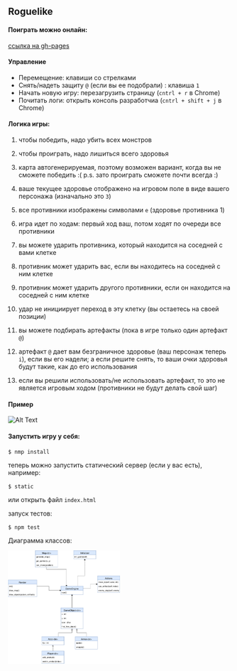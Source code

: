 ## Roguelike

#### Поиграть можно онлайн:

[ссылка на gh-pages](https://alexandraolegovna.github.io/au_software_design/src/)

#### Управление

* Перемещение: клавиши со стрелками
* Снять/надеть защиту `@` (если вы ее подобрали) : клавиша `1`
* Начать новую игру: перезагрузить страницу (`cntrl + r` в Chrome)
* Почитать логи: открыть консоль разработчиа (`cntrl + shift + j` в Chrome)

#### Логика игры:

1. чтобы победить, надо убить всех монстров
2. чтобы проиграть, надо лишиться всего здоровья
3. карта автогенерируемая, поэтому возможен вариант, когда вы не сможете победить :(
  p.s. зато проиграть сможете почти всегда :)

4. ваше текущее здоровье отображено на игровом поле в виде вашего персонажа (изначально это `3`)
5. все противники изображены символами `e` (здоровье противника 1)
6. игра идет по ходам: первый ход ваш, потом ходят по очереди все противники
7. вы можете ударить противника, который находится на соседней с вами клетке
8. противник может ударить вас, если вы находитесь на соседней с ним клетке
9. противник может ударить другого противники, если он находится на соседней с ним клетке
10. удар не инициирует переход в эту клетку (вы остаетесь на своей позиции)
11. вы можете подбирать артефакты (пока в игре только один артефакт `@`)
12. артефакт `@` дает вам безграничное здоровье (ваш перcонаж теперь `i`), если вы его надели; а если решите снять, то ваши очки здоровья будут такие, как до его использования
13. если вы решили использовать/не использовать артефакт, то это не является игровым ходом (противники не будут делать свой шаг)

#### Пример

![Alt Text](https://imgur.com/f3JGZkH.gif)


#### Запустить игру у себя:

```
$ nmp install
```

теперь можно запустить статический сервер (если у вас есть), например:
```
$ static
```

или открыть файл `index.html`

запуск тестов:
```
$ npm test
```

Диаграмма классов:

<img src="uml_rog.svg" style="width:50%">

